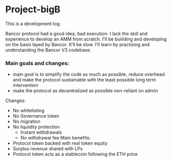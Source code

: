 # Project-bigB
This is a development log.

Bancor protocol had a good idea, bad execution. I lack the skill and experience to develop an AMM from scratch. I'll be buiilding and developing on the basis layed by Bancor.
It'll be slow. I'll learn by practising and understanding the Bancor V3 codebase.

### Main goals and changes:
- main *goal* is to simplify the code as much as possible, reduce overhead and make the protocol sustainable with the least possible long term intervention
- make the protocol as decentralized as possible non-reliant on admin

Changes:
- No whitelisting
- No Governance token
- No migration
- No liquidity protection
    - Instant withdrawals
    - No withdrawal fee
Main benefits:
- Protocol token backed with real token equity
- Surplus revenue shared with LPs
- Protocol token acts as a stablecoin following the ETH price
